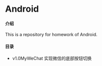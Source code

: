 # Android

#### 介绍
This is a repository for homework of Android.

#### 目录
- v1.0MyWeChat 实现微信的底部按钮切换
